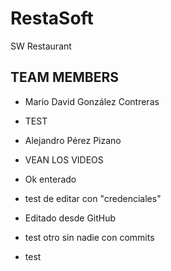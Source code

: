 # RestaSoft
SW Restaurant 


## TEAM MEMBERS

* Mario David González Contreras 
* TEST

* Alejandro Pérez Pizano
* VEAN LOS VIDEOS
* Ok enterado

* test de editar con "credenciales"
* Editado desde GitHub
* test otro sin nadie con commits
* test 